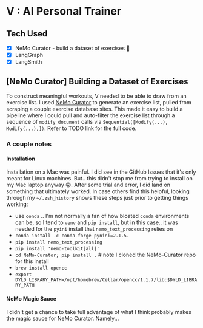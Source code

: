 # V : AI Personal Trainer

## Tech Used
- [x] NeMo Curator - build a dataset of exercises 💪
- [x] LangGraph
- [x] LangSmith

## [NeMo Curator] Building a Dataset of Exercises
To construct meaningful workouts, V needed to be able to draw from an exercise list. I used [NeMo Curator](https://github.com/NVIDIA/NeMo-Curator) to generate an exercise list, pulled from scraping a couple exercise database sites. This made it easy to build a pipeline where I could pull and auto-filter the exercise list through a sequence of `modify_document` calls via `Sequential([Modify(...), Modify(...),])`. Refer to TODO link for the full code.

### A couple notes
#### Installation
Installation on a Mac was painful. I did see in the GitHub Issues that it's only meant for Linux machines. But.. this didn't stop me from trying to install on my Mac laptop anyway 🙃. After some trial and error, I did land on something that ultimately worked. In case others find this helpful, looking through my `~/.zsh_history` shows these steps just prior to getting things working: 
- use `conda` .. I'm not normally a fan of how bloated `conda` environments can be, so I tend to `venv` and `pip install`, but in this case.. it was needed for the `pyini` install that `nemo_text_processing` relies on
- `conda install -c conda-forge pynini=2.1.5`.
- `pip install nemo_text_processing`
- `pip install 'nemo-toolkit[all]'`
- `cd NeMo-Curator; pip install .` # note I cloned the NeMo-Curator repo for this install
- `brew install opencc`
- `export DYLD_LIBRARY_PATH=/opt/homebrew/Cellar/opencc/1.1.7/lib:$DYLD_LIBRARY_PATH`
#### NeMo Magic Sauce
I didn't get a chance to take full advantage of what I think probably makes the magic sauce for NeMo Curator. Namely...

